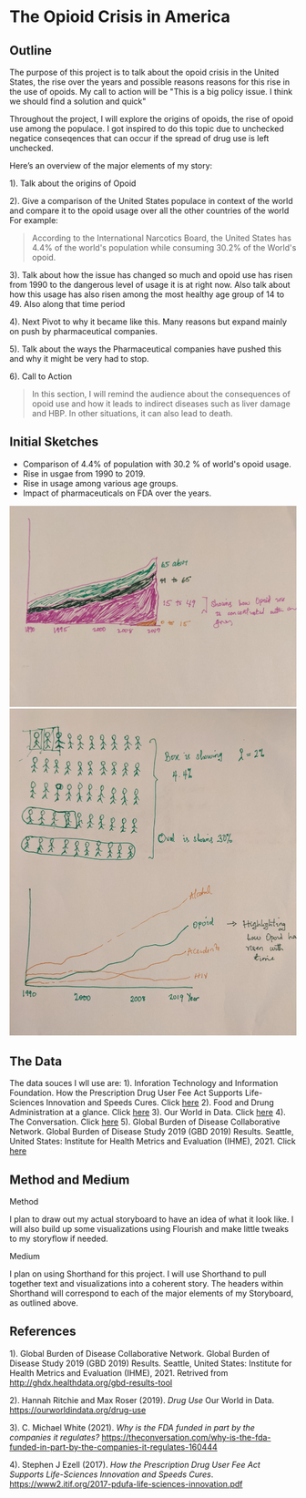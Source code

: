 
# The Opioid Crisis in America

## Outline
The purpose of this project is to talk about the opoid crisis in the United States, the rise over the years and possible reasons reasons for this rise in the use of opoids. My call to action will be "This is a big policy issue. I think we should find a solution and quick"

Throughout the project, I will explore the origins of opoids, the rise of opoid use among the populace. I got inspired to do this topic due to unchecked negatice conseqences that can occur if the spread of drug use is left unchecked.

Here’s an overview of the major elements of my story:

1). Talk about the origins of Opoid

2). Give a comparison of the United States populace in context of the world and compare it to the opoid usage over all the other countries of the world
  For example:
  > According to the International Narcotics Board, the United States has 4.4% of the world's population while consuming 30.2% of the World's opoid.

3). Talk about how the issue has changed so much and opoid use has risen from 1990 to the dangerous level of usage it is at right now. Also talk about how this usage has also risen among the most healthy age group of 14 to 49. Also along that time period

4). Next Pivot to why it became like this. Many reasons but expand mainly on push by pharmaceutical companies.

5). Talk about the ways the Pharmaceutical companies have pushed this and why it might be very had to stop.

6). Call to Action
> In this section, I will remind the audience about the consequences of opoid use and how it leads to indirect diseases such as liver damage and HBP. In other situations, it can also lead to death.


## Initial Sketches
- Comparison of 4.4% of population with 30.2 % of world's opoid usage.
- Rise in usgae from 1990 to 2019.
- Rise in usage among various age groups.
- Impact of pharmaceuticals on FDA over the years.

![](PXL_20220222_221753789_2.jpg)
![](PXL_20220222_221740329.MP_2.jpg)

## The Data

The data souces I wll use are:
1). Inforation Technology and Information Foundation.  How the Prescription Drug User Fee Act Supports Life-Sciences Innovation and Speeds Cures. Click [here](https://www2.itif.org/2017-pdufa-life-sciences-innovation.pdf)
2). Food and Drung Administration at a glance. Click [here](https://www.fda.gov/about-fda/fda-basics/fact-sheet-fda-glance)
3). Our World in Data. Click [here](https://ourworldindata.org/drug-use)
4). The Conversation. Click [here](https://theconversation.com/why-is-the-fda-funded-in-part-by-the-companies-it-regulates-160444)
5). Global Burden of Disease Collaborative Network. Global Burden of Disease Study 2019 (GBD 2019) Results. Seattle, United States: Institute for Health Metrics and Evaluation (IHME), 2021. Click [here](http://ghdx.healthdata.org/gbd-results-tool)

## Method and Medium
Method

I plan to draw out my actual storyboard to have an idea of what it look like. I will also build up some visualizations using Flourish and make little tweaks to my storyflow if needed.

Medium

I plan on using Shorthand for this project. I will use Shorthand to pull together text and visualizations into a coherent story. The headers within Shorthand will correspond to each of the major elements of my Storyboard, as outlined above.

## References
1). Global Burden of Disease Collaborative Network. Global Burden of Disease Study 2019 (GBD 2019) Results. Seattle, United States: Institute for Health Metrics and Evaluation (IHME), 2021. Retrived from http://ghdx.healthdata.org/gbd-results-tool

2). Hannah Ritchie and Max Roser (2019). _Drug Use_ Our World in Data. https://ourworldindata.org/drug-use

3). C. Michael White (2021). _Why is the FDA funded in part by the companies it regulates?_ https://theconversation.com/why-is-the-fda-funded-in-part-by-the-companies-it-regulates-160444

4). Stephen J Ezell (2017). _How the Prescription Drug User Fee Act Supports Life-Sciences Innovation and Speeds Cures_. https://www2.itif.org/2017-pdufa-life-sciences-innovation.pdf



